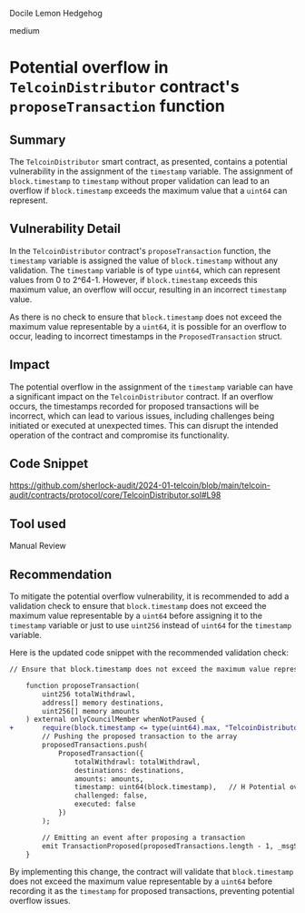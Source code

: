 Docile Lemon Hedgehog

medium

# Potential overflow in `TelcoinDistributor` contract's `proposeTransaction` function

## Summary
The `TelcoinDistributor` smart contract, as presented, contains a potential vulnerability in the assignment of the `timestamp` variable. The assignment of `block.timestamp` to `timestamp` without proper validation can lead to an overflow if `block.timestamp` exceeds the maximum value that a `uint64` can represent.

## Vulnerability Detail
In the `TelcoinDistributor` contract's `proposeTransaction` function, the `timestamp` variable is assigned the value of `block.timestamp` without any validation. The `timestamp` variable is of type `uint64`, which can represent values from 0 to 2^64-1. However, if `block.timestamp` exceeds this maximum value, an overflow will occur, resulting in an incorrect `timestamp` value.

As there is no check to ensure that `block.timestamp` does not exceed the maximum value representable by a `uint64`, it is possible for an overflow to occur, leading to incorrect timestamps in the `ProposedTransaction` struct.

## Impact
The potential overflow in the assignment of the `timestamp` variable can have a significant impact on the `TelcoinDistributor` contract. If an overflow occurs, the timestamps recorded for proposed transactions will be incorrect, which can lead to various issues, including challenges being initiated or executed at unexpected times. This can disrupt the intended operation of the contract and compromise its functionality.

## Code Snippet
https://github.com/sherlock-audit/2024-01-telcoin/blob/main/telcoin-audit/contracts/protocol/core/TelcoinDistributor.sol#L98

## Tool used

Manual Review

## Recommendation
To mitigate the potential overflow vulnerability, it is recommended to add a validation check to ensure that `block.timestamp` does not exceed the maximum value representable by a `uint64` before assigning it to the `timestamp` variable or just to use `uint256` instead of `uint64` for the `timestamp` variable.

Here is the updated code snippet with the recommended validation check:

```diff
// Ensure that block.timestamp does not exceed the maximum value representable by uint64

    function proposeTransaction(
        uint256 totalWithdrawl,
        address[] memory destinations,
        uint256[] memory amounts
    ) external onlyCouncilMember whenNotPaused {
+       require(block.timestamp <= type(uint64).max, "TelcoinDistributor: Timestamp overflow");
        // Pushing the proposed transaction to the array
        proposedTransactions.push(
            ProposedTransaction({
                totalWithdrawl: totalWithdrawl,
                destinations: destinations,
                amounts: amounts,
                timestamp: uint64(block.timestamp),   // H Potential overflow
                challenged: false,
                executed: false
            })
        );

        // Emitting an event after proposing a transaction
        emit TransactionProposed(proposedTransactions.length - 1, _msgSender());
    }


```

By implementing this change, the contract will validate that `block.timestamp` does not exceed the maximum value representable by a `uint64` before recording it as the `timestamp` for proposed transactions, preventing potential overflow issues.